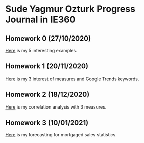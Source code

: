 # Sude Yagmur Ozturk Progress Journal in IE360

## Homework 0 (27/10/2020)
[Here](files\hw0.html) is my 5 interesting examples.

## Homework 1 (20/11/2020)
[Here](files\hw1\hw1.html) is my 3 interest of measures and Google Trends keywords.

## Homework 2 (18/12/2020)
[Here](files\hw2\HW2.html) is my correlation analysis with 3 measures.

## Homework 3 (10/01/2021)
[Here](files\hw3\HW3.html) is my forecasting for mortgaged sales statistics.